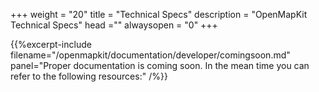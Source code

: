 +++
weight = "20"
title = "Technical Specs"
description = "OpenMapKit Technical Specs"
head =""
alwaysopen = "0"
+++

{{%excerpt-include filename="/openmapkit/documentation/developer/comingsoon.md" panel="Proper documentation is coming soon. In the mean time you can refer to the following resources:" /%}}
